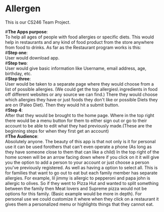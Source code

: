 # Allergen
This is our CS246 Team Project.

#**The Apps purpose**:  
To help all ages of people with food allergies or specific diets. This would help in restaurants and any kind of food product from the store anywhere from food to drinks. As far as the Restaurant program works is this:  
#**Step one**:  
User would download app.  
#**Step two**:  
User would give basic information like Username, email address, age, birthday, etc.  
#**Step three**:  
User would be taken to a separate page where they would choose from a list of possible allergies. (We could get the top allergies\ ingredients in food off different websites or any source we can find.) There they would choose which allergies they have or just foods they don't like or possible Diets they are on (Paleo Diet). Then they would hit a submit button.  
#**Step 4**:  
After that they would be brought to the home page. Where in the top right there would be a menu button for them to either sign out or go to their account to be able to edit what they had previously made.(These are the beginning steps for when they first get an account)  
#**The Audience**:  
Absolutely anyone. The beauty of this app is that not only is it for personal use it can be used forothers that can't even operate a phone (As long as they have someone close to them that can like a child) In the top right of the home screen will be an arrow facing down where if you click on it it will give you the option to add a person to your account or just choose a person you've previously registered. As well as having a option to select all. This is for families that want to go out to eat but each family member has separate allergies. For example, lil jimmy is allergic to pepperoni and papa john is allergic to olives. So if they went to Pizza Hut and wanted to split something between the family then Meat lovers and Supreme pizza would not be options for this family. (Basic example would be more in depth). For personal use we could customize it where when they click on a restaurant it gives them a personalized menu or highlights things that they cannot eat.
